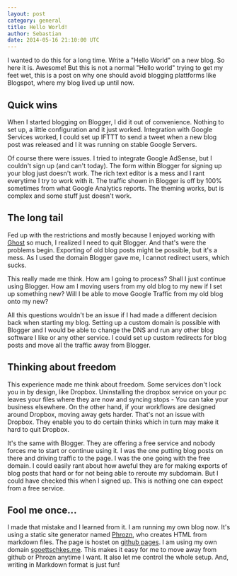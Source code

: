 ```yaml
---
layout: post
category: general
title: Hello World!
author: Sebastian
date: 2014-05-16 21:10:00 UTC
---
```

I wanted to do this for a long time. Write a "Hello World" on a new blog. So here it is. Awesome! But this is not a normal "Hello world" trying to get my feet wet, this is a post on why one should avoid blogging plattforms like Blogspot, where my blog lived up until now.

## Quick wins

When I started blogging on Blogger, I did it out of convenience. Nothing to set up, a little configuration and it just worked. Integration with Google Services worked, I could set up IFTTT to send a tweet when a new blog post was released and I it was running on stable Google Servers.

Of course there were issues. I tried to integrate Google AdSense, but I couldn't sign up (and can't today). The form within Blogger for signing up your blog just doesn't work. The rich text editor is a mess and I rant everytime I try to work with it. The traffic shown in Blogger is off by 100% sometimes from what Google Analytics reports. The theming works, but is complex and some stuff just doesn't work.

## The long tail

Fed up with the restrictions and mostly because I enjoyed working with [Ghost](https://ghost.org/) so much, I realized I need to quit Blogger. And that's were the problems begin. Exporting of old blog posts might be possible, but it's a mess. As I used the domain Blogger gave me, I cannot redirect users, which sucks.

This really made me think. How am I going to process? Shall I just continue using Blogger. How am I moving users from my old blog to my new if I set up something new? Will I be able to move Google Traffic from my old blog onto my new?

All this questions wouldn't be an issue if I had made a different decision back when starting my blog. Setting up a custom domain is possible with Blogger and I would be able to change the DNS and run any other blog software I like or any other service. I could set up custom redirects for blog posts and move all the traffic away from Blogger.

## Thinking about freedom

This experience made me think about freedom. Some services don't lock you in by design, like Dropbox. Uninstalling the dropbox service on your pc leaves your files where they are now and syncing stops - You can take your business elsewhere. On the other hand, if your workflows are designed around Dropbox, moving away gets harder. That's not an issue with Dropbox. They enable you to do certain thinks which in turn may make it hard to quit Dropbox.

It's the same with Blogger. They are offering a free service and nobody forces me to start or continue using it. I was the one putting blog posts on there and driving traffic to the page. I was the one going with the free domain. I could easily rant about how aweful they are for making exports of blog posts that hard or for not being able to reroute my subdomain. But I could have checked this when I signed up. This is nothing one can expect from a free service.

## Fool me once...

I made that mistake and I learned from it. I am running my own blog now. It's using a static site generator named [Phrozn](http://www.phrozn.info), who creates HTML from markdown files. The page is hostet on [github pages](https://pages.github.com/). I am using my own domain [sgoettschkes.me](http://sgoettschkes.me). This makes it easy for me to move away from github or Phrozn anytime I want. It also let me control the whole setup. And, writing in Markdown format is just fun!
